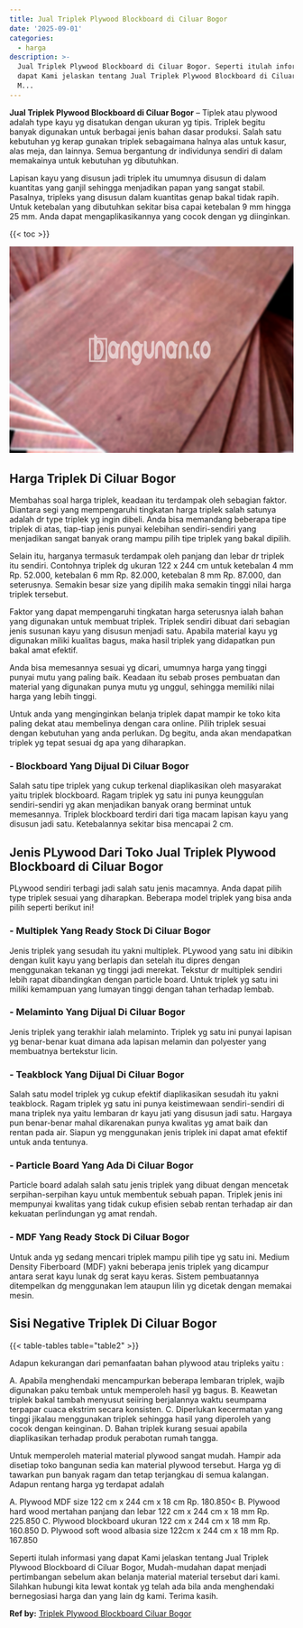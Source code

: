 ```yaml
---
title: Jual Triplek Plywood Blockboard di Ciluar Bogor
date: '2025-09-01'
categories:
  - harga
description: >-
  Jual Triplek Plywood Blockboard di Ciluar Bogor. Seperti itulah informasi yang
  dapat Kami jelaskan tentang Jual Triplek Plywood Blockboard di Ciluar Bogor,
  M...
---
```


**Jual Triplek Plywood Blockboard di Ciluar Bogor** – Tiplek atau plywood adalah type kayu yg disatukan dengan ukuran yg tipis. Triplek begitu banyak digunakan untuk berbagai jenis bahan dasar produksi. Salah satu kebutuhan yg kerap gunakan triplek sebagaimana halnya alas untuk kasur, alas meja, dan lainnya. Semua bergantung dr individunya sendiri di dalam memakainya untuk kebutuhan yg dibutuhkan.

Lapisan kayu yang disusun jadi triplek itu umumnya disusun di dalam kuantitas yang ganjil sehingga menjadikan papan yang sangat stabil. Pasalnya, tripleks yang disusun dalam kuantitas genap bakal tidak rapih. Untuk ketebalan yang dibutuhkan sekitar bisa capai ketebalan 9 mm hingga 25 mm. Anda dapat mengaplikasikannya yang cocok dengan yg diinginkan.

{{< toc >}}

![Jual Triplek Plywood Blockboard di Ciluar Bogor](/images/jual-triplek-murah-05.png)

## Harga Triplek Di Ciluar Bogor

Membahas soal harga triplek, keadaan itu terdampak oleh sebagian faktor. Diantara segi yang mempengaruhi tingkatan harga triplek salah satunya adalah dr type triplek yg ingin dibeli. Anda bisa memandang beberapa tipe triplek di atas, tiap-tiap jenis punyai kelebihan sendiri-sendiri yang menjadikan sangat banyak orang mampu pilih tipe triplek yang bakal dipilih.

Selain itu, harganya termasuk terdampak oleh panjang dan lebar dr triplek itu sendiri. Contohnya triplek dg ukuran 122 x 244 cm untuk ketebalan 4 mm Rp. 52.000, ketebalan 6 mm Rp. 82.000, ketebalan 8 mm Rp. 87.000, dan seterusnya. Semakin besar size yang dipilih maka semakin tinggi nilai harga triplek tersebut.

Faktor yang dapat mempengaruhi tingkatan harga seterusnya ialah bahan yang digunakan untuk membuat triplek. Triplek sendiri dibuat dari sebagian jenis susunan kayu yang disusun menjadi satu. Apabila material kayu yg digunakan miliki kualitas bagus, maka hasil triplek yang didapatkan pun bakal amat efektif.

Anda bisa memesannya sesuai yg dicari, umumnya harga yang tinggi punyai mutu yang paling baik. Keadaan itu sebab proses pembuatan dan material yang digunakan punya mutu yg unggul, sehingga memiliki nilai harga yang lebih tinggi.

Untuk anda yang menginginkan belanja triplek dapat mampir ke toko kita paling dekat atau membelinya dengan cara online. Pilih triplek sesuai dengan kebutuhan yang anda perlukan. Dg begitu, anda akan mendapatkan triplek yg tepat sesuai dg apa yang diharapkan.

### \- Blockboard Yang Dijual Di Ciluar Bogor

Salah satu tipe triplek yang cukup terkenal diaplikasikan oleh masyarakat yaitu triplek blockboard. Ragam triplek yg satu ini punya keunggulan sendiri-sendiri yg akan menjadikan banyak orang berminat untuk memesannya. Triplek blockboard terdiri dari tiga macam lapisan kayu yang disusun jadi satu. Ketebalannya sekitar bisa mencapai 2 cm.

## Jenis PLywood Dari Toko Jual Triplek Plywood Blockboard di Ciluar Bogor

PLywood sendiri terbagi jadi salah satu jenis macamnya. Anda dapat pilih type triplek sesuai yang diharapkan. Beberapa model triplek yang bisa anda pilih seperti berikut ini!

### \- Multiplek Yang Ready Stock Di Ciluar Bogor

Jenis triplek yang sesudah itu yakni multiplek. PLywood yang satu ini dibikin dengan kulit kayu yang berlapis dan setelah itu dipres dengan menggunakan tekanan yg tinggi jadi merekat. Tekstur dr multiplek sendiri lebih rapat dibandingkan dengan particle board. Untuk triplek yg satu ini miliki kemampuan yang lumayan tinggi dengan tahan terhadap lembab.

### \- Melaminto Yang Dijual Di Ciluar Bogor

Jenis triplek yang terakhir ialah melaminto. Triplek yg satu ini punyai lapisan yg benar-benar kuat dimana ada lapisan melamin dan polyester yang membuatnya bertekstur licin.

### \- Teakblock Yang Dijual Di Ciluar Bogor

Salah satu model triplek yg cukup efektif diaplikasikan sesudah itu yakni teakblock. Ragam triplek yg satu ini punya keistimewaan sendiri-sendiri di mana triplek nya yaitu lembaran dr kayu jati yang disusun jadi satu. Hargaya pun benar-benar mahal dikarenakan punya kwalitas yg amat baik dan rentan pada air. Siapun yg menggunakan jenis triplek ini dapat amat efektif untuk anda tentunya.

### \- Particle Board Yang Ada Di Ciluar Bogor

Particle board adalah salah satu jenis triplek yang dibuat dengan mencetak serpihan-serpihan kayu untuk membentuk sebuah papan. Triplek jenis ini mempunyai kwalitas yang tidak cukup efisien sebab rentan terhadap air dan kekuatan perlindungan yg amat rendah.

### \- MDF Yang Ready Stock Di Ciluar Bogor

Untuk anda yg sedang mencari triplek mampu pilih tipe yg satu ini. Medium Density Fiberboard (MDF) yakni beberapa jenis triplek yang dicampur antara serat kayu lunak dg serat kayu keras. Sistem pembuatannya ditempelkan dg menggunakan lem ataupun lilin yg dicetak dengan memakai mesin.

## Sisi Negative Triplek Di Ciluar Bogor

{{< table-tables table="table2" >}}

Adapun kekurangan dari pemanfaatan bahan plywood atau tripleks yaitu :

A. Apabila menghendaki mencampurkan beberapa lembaran triplek, wajib digunakan paku tembak untuk memperoleh hasil yg bagus. B. Keawetan triplek bakal tambah menyusut seiiring berjalannya waktu seumpama terpapar cuaca ekstrim secara konsisten. C. Diperlukan kecermatan yang tinggi jikalau menggunakan triplek sehingga hasil yang diperoleh yang cocok dengan keinginan. D. Bahan triplek kurang sesuai apabila diaplikasikan terhadap produk perabotan rumah tangga.

Untuk memperoleh material material plywood sangat mudah. Hampir ada disetiap toko bangunan sedia kan material plywood tersebut. Harga yg di tawarkan pun banyak ragam dan tetap terjangkau di semua kalangan. Adapun rentang harga yg terdapat adalah

A. Plywood MDF size 122 cm x 244 cm x 18 cm Rp. 180.850< B. Plywood hard wood mertahan panjang dan lebar 122 cm x 244 cm x 18 mm Rp. 225.850 C. Plywood blockboard ukuran 122 cm x 244 cm x 18 mm Rp. 160.850 D. Plywood soft wood albasia size 122cm x 244 cm x 18 mm Rp. 167.850

Seperti itulah informasi yang dapat Kami jelaskan tentang Jual Triplek Plywood Blockboard di Ciluar Bogor, Mudah-mudahan dapat menjadi pertimbangan sebelum akan belanja material material tersebut dari kami. Silahkan hubungi kita lewat kontak yg telah ada bila anda menghendaki bernegosiasi harga dan yang lain dg kami. Terima kasih.

**Ref by:** [Triplek Plywood Blockboard Ciluar Bogor](https://id.wikipedia.org/wiki/Triplek)
